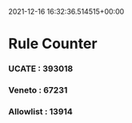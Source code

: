 2021-12-16 16:32:36.514515+00:00
# Rule Counter 
 ### UCATE : 393018

 ### Veneto : 67231

 ### Allowlist : 13914